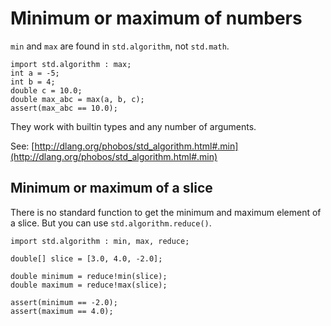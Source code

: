 Minimum or maximum of numbers
=============================

`min` and `max` are found in `std.algorithm`, not `std.math`.

    import std.algorithm : max;
    int a = -5;
    int b = 4;
    double c = 10.0;
    double max_abc = max(a, b, c);
    assert(max_abc == 10.0);

They work with builtin types and any number of arguments.

See: [http://dlang.org/phobos/std_algorithm.html#.min](http://dlang.org/phobos/std_algorithm.html#.min)


## Minimum or maximum of a slice


There is no standard function to get the minimum and maximum element of a slice.
But you can use `std.algorithm.reduce()`.

```
import std.algorithm : min, max, reduce;

double[] slice = [3.0, 4.0, -2.0];

double minimum = reduce!min(slice);
double maximum = reduce!max(slice);

assert(minimum == -2.0);
assert(maximum == 4.0);
```

